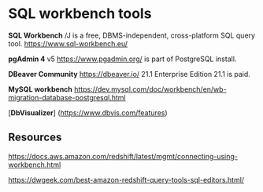 # SQL workbench tools


**SQL Workbench**  /J is a free, DBMS-independent, cross-platform SQL query tool. https://www.sql-workbench.eu/

**pgAdmin 4** v5 https://www.pgadmin.org/ is part of PostgreSQL install.

**DBeaver Community** https://dbeaver.io/  21.1    Enterprise Edition 21.1 is paid.

**MySQL workbench** https://dev.mysql.com/doc/workbench/en/wb-migration-database-postgresql.html

[**DbVisualizer**] (https://www.dbvis.com/features)


## Resources

https://docs.aws.amazon.com/redshift/latest/mgmt/connecting-using-workbench.html

https://dwgeek.com/best-amazon-redshift-query-tools-sql-editors.html/
